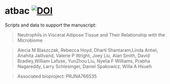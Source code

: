 # atbac [![DOI](https://zenodo.org/badge/271302970.svg)](https://zenodo.org/badge/latestdoi/271302970)

 
Scripts and data to support the manuscript:
>Neutrophils in Visceral Adipose Tissue and Their Relationship with the Microbiome

>Alecia M Blaszczak, Rebecca Hoyd, Dharti Shantaram,Linda Antwi, Anahita Jalilvand, Valerie P Wright, Joey Liu, Alan Smith, David Bradley,William Lafuse, YunZhou Liu, Nyelia F Williams, Prabha Nagareddy, Larry Schlesinger, Daniel Spakowicz, Willa A Hsueh

>Associated bioproject: PRJNA766535
